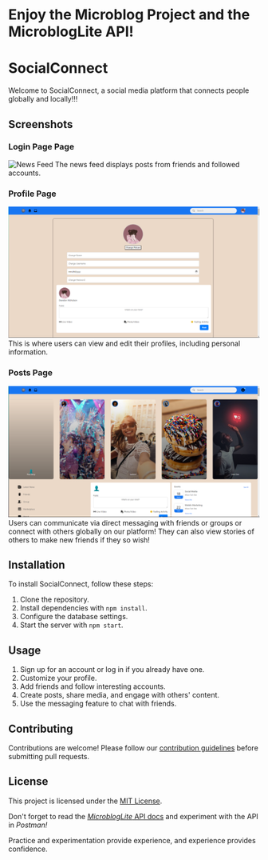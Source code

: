 # Enjoy the Microblog Project and the MicroblogLite API!

# SocialConnect

Welcome to SocialConnect, a social media platform that connects people globally and locally!!!

## Screenshots

### Login Page Page
![News Feed](/path/to/news-feed-screenshot.png)
The news feed displays posts from friends and followed accounts.

### Profile Page
![Profile Page](/readme-images/Screenshot%202024-01-04%20084620.png)
This is where users can view and edit their profiles, including personal information.

### Posts Page
![Messaging](/readme-images/Screenshot%202024-01-04%20084850.png)
Users can communicate via direct messaging with friends or groups or connect with others globally on our platform! They can also view stories of others to make new friends if they so wish!

## Installation

To install SocialConnect, follow these steps:
1. Clone the repository.
2. Install dependencies with `npm install`.
3. Configure the database settings.
4. Start the server with `npm start`.

## Usage

1. Sign up for an account or log in if you already have one.
2. Customize your profile.
3. Add friends and follow interesting accounts.
4. Create posts, share media, and engage with others' content.
5. Use the messaging feature to chat with friends.

## Contributing

Contributions are welcome! Please follow our [contribution guidelines](CONTRIBUTING.md) before submitting pull requests.

## License

This project is licensed under the [MIT License](LICENSE).


Don't forget to read the [*MicroblogLite* API docs](https://microbloglite.herokuapp.com/docs/) and experiment with the API in *Postman!*

Practice and experimentation provide experience, and experience provides confidence.
